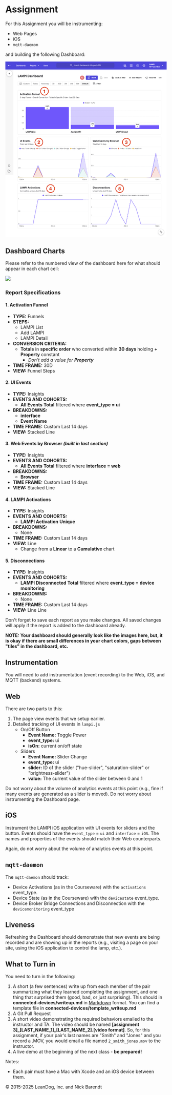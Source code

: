 # Assignment

For this Assignment you will be instrumenting:

* Web Pages
* iOS
* `mqtt-daemon`

and building the following Dashboard:

![](Images/dashboard_numbered.png)

## Dashboard Charts

Please refer to the numbered view of the dashboard here for what should appear in each chart cell:

![](Images/dashboard_layout_numbered.png) 

### Report Specifications

#### 1. Activation Funnel
* **TYPE:** Funnels
* **STEPS:**
	* LAMPI List
	* Add LAMPI
	* LAMPI Detail
* **CONVERSION CRITERIA:**
	* **Totals** in **specific order** who converted within **30 days** holding **+ Property** constant
		* *Don't add a value for **Property***
* **TIME FRAME:** 30D
* **VIEW:** Funnel Steps

#### 2. UI Events
* **TYPE:** Insights
* **EVENTS AND COHORTS:**
	* **All Events** **Total** filtered where **event_type = ui**
* **BREAKDOWNS:**
	* **interface**
	* **Event Name**
* **TIME FRAME:** Custom Last 14 days
* **VIEW:** Stacked Line

#### 3. Web Events by Browser *(built in last section)*
* **TYPE:** Insights
* **EVENTS AND COHORTS:**
	* **All Events** **Total** filtered where **interface = web**
* **BREAKDOWNS:**
	* **Browser**
* **TIME FRAME:** Custom Last 14 days
* **VIEW:** Stacked Line

#### 4. LAMPI Activations
* **TYPE:** Insights
* **EVENTS AND COHORTS:**
	* **LAMPI Activation** **Unique**
* **BREAKDOWNS:**
	* None
* **TIME FRAME:** Custom Last 14 days
* **VIEW:** Line
	* Change from a **Linear** to a **Cumulative** chart

#### 5. Disconnections
* **TYPE:** Insights
* **EVENTS AND COHORTS:**
	* **LAMPI Disconnected** **Total** filtered where **event_type = device monitoring**
* **BREAKDOWNS:**
	* None
* **TIME FRAME:** Custom Last 14 days
* **VIEW:** Line Line

Don't forget to save each report as you make changes. All saved changes will apply if the report is added to the dashboard already.

**NOTE:  Your dashboard should generally look like the images here, but, it is okay if there are small differences in your chart colors, gaps between "tiles" in the dashboard, etc.**  

## Instrumentation

You will need to add instrumentation (event recording) to the Web, iOS, and MQTT (backend) systems.

## Web

There are two parts to this:

1. The page view events that we setup earlier.
1. Detailed tracking of UI events in `lampi.js`
	* On/Off Button
		* **Event Name:** Toggle Power
		* **event_type:** ui
		* **isOn:** current on/off state
	* Sliders
		* **Event Name:** Slider Change
		* **event_type:** ui
		* **slider:** ID of the slider ("hue-slider", "saturation-slider" or "brightness-slider")
		* **value:** The current value of the slider between 0 and 1

Do not worry about the volume of analytics events at this point (e.g., fine if many events are generated as a slider is moved).  Do not worry about instrumenting the Dashboard page.

## iOS

Instrument the LAMPI iOS application with UI events for sliders and the button. Events should have the `event_type` = `ui` and `interface` = `iOS`. The names and properties of the events should match their Web counterparts.

Again, do not worry about the volume of analytics events at this point.

## `mqtt-daemon`

The `mqtt-daemon` should track:

* Device Activations (as in the Courseware) with the `activations` event_type.
* Device State (as in the Courseware) with the `devicestate` event_type.
* Device Broker Bridge Connections and Disconnection with the `devicemonitoring` event_type

## Liveness

Refreshing the Dashboard should demonstrate that new events are being recorded and are showing up in the reports (e.g., visiting a page on your site, using the iOS application to control the lamp, etc.).

## What to Turn in 

You need to turn in the following:

1. A short (a few sentences) write up from each member of the pair summarizing what they learned completing the assignment, and one thing that surprised them (good, bad, or just surprising).  This should in **connected-devices/writeup.md** in [Markdown](https://daringfireball.net/projects/markdown/) format.  You can find a template file in **connected-devices/template\_writeup.md**
2. A Git Pull Request
3. A short video demonstrating the required behaviors emailed to the instructor and TA.  The video should be named **[assignment 3]_[LAST_NAME_1]\_[LAST_NAME_2].[video format]**.  So, for this assignment, if your pair's last names are "Smith" and "Jones" and you record a .MOV, you would email a file named ```2_smith_jones.mov``` to the instructor.
4. A live demo at the beginning of the next class - **be prepared!**

Notes:

* Each pair must have a Mac with Xcode and an iOS device between them.


&copy; 2015-2025 LeanDog, Inc. and Nick Barendt
